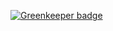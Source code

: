 

[![Greenkeeper badge](https://badges.greenkeeper.io/mpppk/ts-react-electron.svg)](https://greenkeeper.io/)